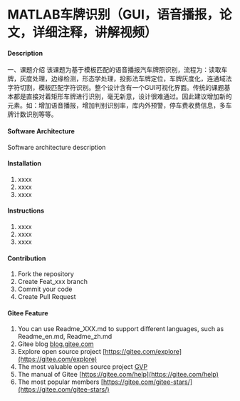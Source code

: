 # MATLAB车牌识别（GUI，语音播报，论文，详细注释，讲解视频）

#### Description
一、课题介绍
该课题为基于模板匹配的语音播报汽车牌照识别，流程为：读取车牌，灰度处理，边缘检测，形态学处理，投影法车牌定位，车牌灰度化，连通域法字符切割，模板匹配字符识别。整个设计含有一个GUI可视化界面。传统的课题基本都是直接对着矩形车牌进行识别，毫无新意，设计很难通过。因此建议增加新的元素。如：增加语音播报，增加判别识别率，库内外预警，停车费收费信息，多车牌计数识别等等。

#### Software Architecture
Software architecture description

#### Installation

1.  xxxx
2.  xxxx
3.  xxxx

#### Instructions

1.  xxxx
2.  xxxx
3.  xxxx

#### Contribution

1.  Fork the repository
2.  Create Feat_xxx branch
3.  Commit your code
4.  Create Pull Request


#### Gitee Feature

1.  You can use Readme\_XXX.md to support different languages, such as Readme\_en.md, Readme\_zh.md
2.  Gitee blog [blog.gitee.com](https://blog.gitee.com)
3.  Explore open source project [https://gitee.com/explore](https://gitee.com/explore)
4.  The most valuable open source project [GVP](https://gitee.com/gvp)
5.  The manual of Gitee [https://gitee.com/help](https://gitee.com/help)
6.  The most popular members  [https://gitee.com/gitee-stars/](https://gitee.com/gitee-stars/)
